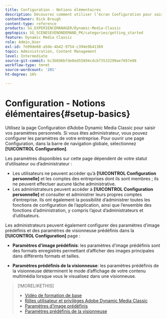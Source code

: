 ```yaml
---
title: Configuration - Notions élémentaires
description: Découvrez comment utiliser l’écran Configuration pour saisir vos paramètres personnels dans Adobe Dynamic Media Classic. Si vous êtes administrateur, configurez les paramètres de votre société.
contentOwner: Rick Brough
content-type: reference
products: SG_EXPERIENCEMANAGER/Dynamic-Media-Classic
geptopics: SG_SCENESEVENONDEMAND_PK/categories/getting_started
feature: Dynamic Media Classic
role: Admin,User
exl-id: 7e99de68-a5de-4b42-9754-c394e9b41369
topic: Administration, Content Management
level: Intermediate
source-git-commit: bc3b696bfde0ed55894cdcbf3533299ae7697e98
workflow-type: tm+mt
source-wordcount: '201'
ht-degree: 16%

---
```


# Configuration - Notions élémentaires{#setup-basics}

Utilisez la page Configuration d’Adobe Dynamic Media Classic pour saisir vos paramètres personnels. Si vous êtes administrateur, vous pouvez configurer les paramètres de votre entreprise. Pour ouvrir une page Configuration, dans la barre de navigation globale, sélectionnez **[!UICONTROL Configuration]**.

Les paramètres disponibles sur cette page dépendent de votre statut d’utilisateur ou d’administrateur :

* Les utilisateurs ne peuvent accéder qu’à **[!UICONTROL Configuration personnelle]** et les comptes des entreprises dont ils sont membres ; ils ne peuvent effectuer aucune tâche administrative.
* Les administrateurs peuvent accéder à **[!UICONTROL Configuration personnelle]** et consulter et administrer leurs propres comptes d’entreprise. Ils ont également la possibilité d’administrer toutes les fonctions de configuration de l’application, ainsi que l’ensemble des fonctions d’administration, y compris l’ajout d’administrateurs et d’utilisateurs.

Les administrateurs peuvent également configurer des paramètres d’image prédéfinis et des paramètres de visionneuse prédéfinis dans la **[!UICONTROL Configuration]** page :

* **Paramètres d’image prédéfinis**: les paramètres d’image prédéfinis sont des formats enregistrés permettant d’afficher des images principales dans différents formats et tailles.

* **Paramètres prédéfinis de la visionneuse**: les paramètres prédéfinis de la visionneuse déterminent le mode d’affichage de votre contenu multimédia lorsque vous le visualisez dans une visionneuse.

>[!MORELIKETHIS]
>
>* [Vidéo de formation de base](https://s7d5.scene7.com/s7viewers/html5/VideoViewer.html?videoserverurl=https://s7d5.scene7.com/is/content/&amp;emailurl=https://s7d5.scene7.com/s7/emailFriend&amp;serverUrl=https://s7d5.scene7.com/is/image/&amp;config=Scene7SharedAssets/Universal_HTML5_Video&amp;contenturl=https://s7d5.scene7.com/skins/&amp;asset=S7tutorials/573_Setup%20Basics_converted%20renamed_Getting%20Started-AVS)
>* [Rôles utilisateur et privilèges Adobe Dynamic Media Classic](administration-setup.md#user_administration)
>* [Paramètres d’image prédéfinis](application-setup.md#image_presets)
>* [Paramètres prédéfinis de la visionneuse](application-setup.md#viewer_presets)
